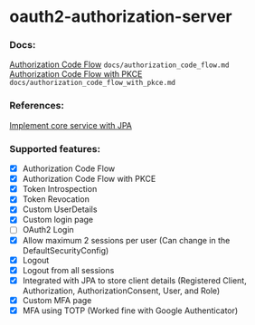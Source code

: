 # oauth2-authorization-server

### Docs:
[Authorization Code Flow](docs/authorization_code_flow.md) `docs/authorization_code_flow.md`
<br/>
[Authorization Code Flow with PKCE](docs/authorization_code_flow_with_pkce.md) `docs/authorization_code_flow_with_pkce.md`

###  References:
[Implement core service with JPA](https://docs.spring.io/spring-authorization-server/docs/current/reference/html/guides/how-to-jpa.html#client-schema)

### Supported features:
- [x] Authorization Code Flow
- [x] Authorization Code Flow with PKCE
- [x] Token Introspection
- [x] Token Revocation
- [x] Custom UserDetails
- [x] Custom login page
- [ ] OAuth2 Login
- [x] Allow maximum 2 sessions per user (Can change in the DefaultSecurityConfig)
- [x] Logout
- [x] Logout from all sessions
- [x] Integrated with JPA to store client details (Registered Client, Authorization, AuthorizationConsent, User, and
    Role)
- [x] Custom MFA page
- [x] MFA using TOTP (Worked fine with Google Authenticator)